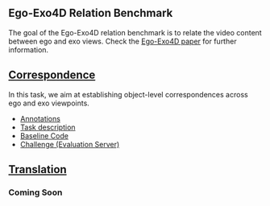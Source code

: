 ## Ego-Exo4D Relation Benchmark

The goal of the Ego-Exo4D relation benchmark is to relate the video content between ego and exo views. Check the [Ego-Exo4D paper](https://arxiv.org/abs/2311.18259) for further information.

## [Correspondence](https://github.com/EGO4D/ego-exo4d-relation/tree/main/correspondence)
In this task, we aim at establishing object-level correspondences across ego and exo viewpoints.

- [Annotations](https://docs.ego-exo4d-data.org/annotations/relations/)
- [Task description](https://docs.ego-exo4d-data.org/benchmarks/relations/correspondence/)
- [Baseline Code](correspondence/)
- [Challenge (Evaluation Server)](https://eval.ai/web/challenges/challenge-page/2288/overview)

## [Translation](https://github.com/EGO4D/ego-exo4d-relation/tree/main/translation)
### Coming Soon